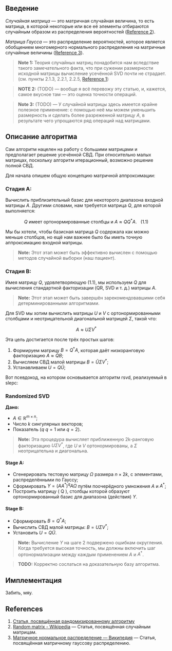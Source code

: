## Введение

*Случайная матрица* — это матричная случайная величина, то есть матрица, в которой некоторые или все её элементы отбираются случайным образом из распределения вероятностей ([Reference 2](https://en.wikipedia.org/wiki/Random_matrix)).

*Матрица Гаусса* — это распределение вероятностей, которое является обобщением многомерного нормального распределения на матричные случайные величины ([Reference 3](https://ru.wikipedia.org/wiki/Матричное_нормальное_распределение)).

> **Note 1:** Теория случайных матриц понадобится нам вследствие такого замечательного факта, что при сужении размерности исходной матрицы вычисление усечённой SVD почти не страдает. (см. пункты 2.1.3, 2.2.1, 2.2.5, [Reference 1](https://arxiv.org/pdf/0909.4061))

> **NOTE 2:** (TODO) — вообще я всё перевожу эту статью, и, кажется, самое вкусное там — это оценка точности операций.

> **Note 3:** (TODO) — У случайной матрицы здесь имеется крайне полезное применение: с помощью неё мы можем уменьшить размерность и сделать более разреженной матрицу $A$, в результате чего упрощаются ряд операций над матрицами.

## Описание алгоритма

Сам алгоритм нацелен на работу с большими матрицами и предполагает решение усечённой СВД. При относительно малых матрицах, поскольку алгоритм итерационный, возможно решение полной СВД.

Для начала опишем общую концепцию матричной аппроксимации:

### Стадия A:

Вычислить приблизительный базис для некоторого диапазона входной матрицы $A$. Другими словами, нам требуется матрица $Q$, для которой выполняется:

$$ Q \text{ имеет ортонормированные столбцы и } A \approx Q Q^* A. \ \ \ (1.1) $$

Мы бы хотели, чтобы базисная матрица $Q$ содержала как можно меньше столбцов, но ещё нам важнее было бы иметь точную аппроксимацию входной матрицы.

> **Note:** Этот этап может быть эффективно вычислен с помощью методов случайной выборки (наш пациент).

### Стадия B:

Имея матрицу $Q$, удовлетворяющую (1.1), мы используем $Q$ для вычисления стандартной факторизации (QR, SVD и т. д.) матрицы $A$.

> **Note:** Этот этап может быть завершён зарекомендовавшими себя детерминированными алгоритмами.

Для SVD мы хотим вычислить матрицы $U$ и $V$ с ортонормированными столбцами и неотрицательной диагональной матрицей $\Sigma$, такой что:

$$ A \approx U \Sigma V^* $$

Эта цель достигается после трёх простых шагов:

1. Формируем матрицу $B = Q^*A$, которая даёт низкоранговую факторизацию $A \approx Q B$;
2. Вычисляем СВД малой матрицы $B = \tilde{U} \Sigma V^*$;
4. Устанавливаем $U = Q \tilde{U}$;

Вот псевдокод, на котором основывается алгоритм rsvd, реализуемый в slepc:

### Randomized SVD

**Дано:**

- $A \in \mathbb{R}^{m \times n}$;
- Число $k$ сингулярных векторов;
- Показатель ($q$ $q = 1$ или $q = 2$).

> **Note:** Эта процедура вычисляет приближенную 2k-ранговую факторизацию $U \Sigma V^*$, где $U$ и $V$ ортонормированы, а $\Sigma$ неотрицательна и диагональна.

#### Stage A:

- Сгенерировать тестовую матрицу $\Omega$ размера $n \times 2k$, с элементами, распределёнными по Гауссу;
- Сформировать $Y = (AA^*)^q A \Omega$ путём поочерёдного умножения $A$ и $A^*$;
- Построить матрицу \( Q \), столбцы которой образуют ортонормированный базис для диапазона (действия) $Y$.

#### Stage B:

- Сформировать $B = Q^* A$;
- Вычислить СВД малой матрицы: $B = U \Sigma V^*$;
- Установить $U = Q \tilde{U}$.

> **Note:** Вычисление $Y$ на шаге 2 подвержено ошибкам округления. Когда требуется высокая точность, мы должны включить шаг ортонормализации между каждым применением $A$ и $A^*$.

> **TODO:** Корректно сослаться на доказательную базу алгоритма.

## Имплементация

Забить, мяу.

## References

1. [Статья, посвящённая рандомизированному алгоритму](https://arxiv.org/pdf/0909.4061)
2. [Random matrix - Wikipedia](https://en.wikipedia.org/wiki/Random_matrix) — Статья, посвящённая случайным матрицам.
3. [Матричное нормальное распределение — Википедия](https://ru.wikipedia.org/wiki/Матричное_нормальное_распределение) — Статья, посвящённая матричному гауссову распределению.
